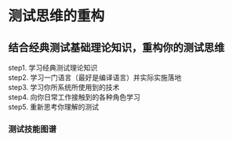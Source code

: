 # 测试思维的重构

## 结合经典测试基础理论知识，重构你的测试思维

step1. 学习经典测试理论知识  
step2. 学习一门语言（最好是编译语言）并实际实施落地  
step3. 学习你所系统所使用到的技术  
step4. 向你日常工作接触到的各种角色学习  
step5. 重新思考你理解的测试  



### 测试技能图谱
